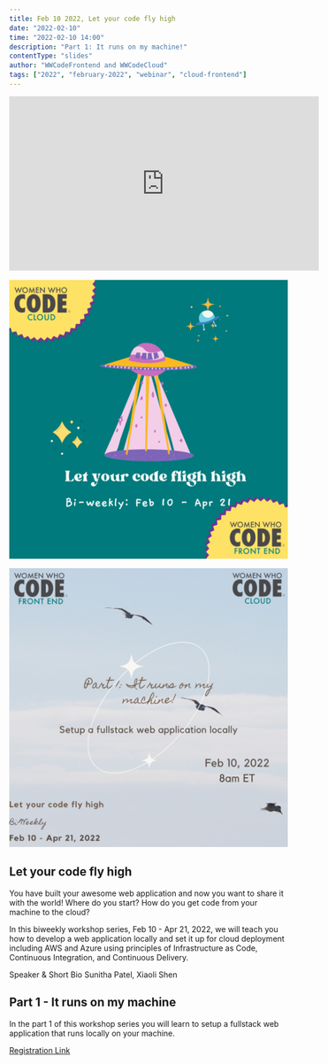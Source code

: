```yaml
---
title: Feb 10 2022, Let your code fly high
date: "2022-02-10"
time: "2022-02-10 14:00"
description: "Part 1: It runs on my machine!"
contentType: "slides"
author: "WWCodeFrontend and WWCodeCloud"
tags: ["2022", "february-2022", "webinar", "cloud-frontend"]
---
```


<iframe width="560" height="315" src="https://www.youtube.com/embed/qDXFzCUubWU" title="YouTube video player" frameborder="0" allow="accelerometer; autoplay; clipboard-write; encrypted-media; gyroscope; picture-in-picture" allowfullscreen></iframe>

![Let your code fly high](./banner.png)

![Let your code fly high - Part 1](./part1.png)

## Let your code fly high

You have built your awesome web application and now you want to share it with the world! Where do you start? How do you get code from your machine to the cloud?

In this biweekly workshop series, Feb 10 - Apr 21, 2022, we will teach you how to develop a web application locally and set it up for cloud deployment including AWS and Azure using principles of Infrastructure as Code, Continuous Integration, and Continuous Delivery.

Speaker & Short Bio
Sunitha Patel, Xiaoli Shen

## Part 1 - It runs on my machine

In the part 1 of this workshop series you will learn to setup a fullstack web application that runs locally on your machine.

[Registration Link](https://us02web.zoom.us/webinar/register/WN_zPKlek8YQzGlCVVap8mUsw)